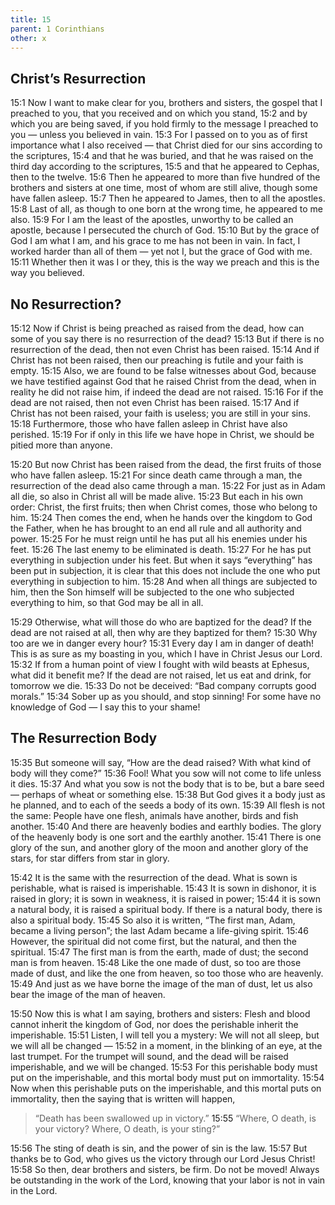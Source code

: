 ```yaml
---
title: 15
parent: 1 Corinthians
other: x
---
```


## Christ’s Resurrection

<a name="15:1">15:1</a> Now I want to make clear for you, brothers and sisters, the gospel that I preached to you, that you received and on which you stand, <a name="15:2">15:2</a> and by which you are being saved, if you hold firmly to the message I preached to you — unless you believed in vain. <a name="15:3">15:3</a> For I passed on to you as of first importance what I also received — that Christ died for our sins according to the scriptures, <a name="15:4">15:4</a> and that he was buried, and that he was raised on the third day according to the scriptures, <a name="15:5">15:5</a> and that he appeared to Cephas, then to the twelve. <a name="15:6">15:6</a> Then he appeared to more than five hundred of the brothers and sisters at one time, most of whom are still alive, though some have fallen asleep. <a name="15:7">15:7</a> Then he appeared to James, then to all the apostles. <a name="15:8">15:8</a> Last of all, as though to one born at the wrong time, he appeared to me also. <a name="15:9">15:9</a> For I am the least of the apostles, unworthy to be called an apostle, because I persecuted the church of God. <a name="15:10">15:10</a> But by the grace of God I am what I am, and his grace to me has not been in vain. In fact, I worked harder than all of them — yet not I, but the grace of God with me. <a name="15:11">15:11</a> Whether then it was I or they, this is the way we preach and this is the way you believed.

## No Resurrection?

<a name="15:12">15:12</a> Now if Christ is being preached as raised from the dead, how can some of you say there is no resurrection of the dead? <a name="15:13">15:13</a> But if there is no resurrection of the dead, then not even Christ has been raised. <a name="15:14">15:14</a> And if Christ has not been raised, then our preaching is futile and your faith is empty. <a name="15:15">15:15</a> Also, we are found to be false witnesses about God, because we have testified against God that he raised Christ from the dead, when in reality he did not raise him, if indeed the dead are not raised. <a name="15:16">15:16</a> For if the dead are not raised, then not even Christ has been raised. <a name="15:17">15:17</a> And if Christ has not been raised, your faith is useless; you are still in your sins. <a name="15:18">15:18</a> Furthermore, those who have fallen asleep in Christ have also perished. <a name="15:19">15:19</a> For if only in this life we have hope in Christ, we should be pitied more than anyone.

<a name="15:20">15:20</a> But now Christ has been raised from the dead, the first fruits of those who have fallen asleep. <a name="15:21">15:21</a> For since death came through a man, the resurrection of the dead also came through a man. <a name="15:22">15:22</a> For just as in Adam all die, so also in Christ all will be made alive. <a name="15:23">15:23</a> But each in his own order: Christ, the first fruits; then when Christ comes, those who belong to him. <a name="15:24">15:24</a> Then comes the end, when he hands over the kingdom to God the Father, when he has brought to an end all rule and all authority and power. <a name="15:25">15:25</a> For he must reign until he has put all his enemies under his feet. <a name="15:26">15:26</a> The last enemy to be eliminated is death. <a name="15:27">15:27</a> For he has put everything in subjection under his feet. But when it says “everything” has been put in subjection, it is clear that this does not include the one who put everything in subjection to him. <a name="15:28">15:28</a> And when all things are subjected to him, then the Son himself will be subjected to the one who subjected everything to him, so that God may be all in all.

<a name="15:29">15:29</a> Otherwise, what will those do who are baptized for the dead? If the dead are not raised at all, then why are they baptized for them? <a name="15:30">15:30</a> Why too are we in danger every hour? <a name="15:31">15:31</a> Every day I am in danger of death! This is as sure as my boasting in you, which I have in Christ Jesus our Lord. <a name="15:32">15:32</a> If from a human point of view I fought with wild beasts at Ephesus, what did it benefit me? If the dead are not raised, let us eat and drink, for tomorrow we die. <a name="15:33">15:33</a> Do not be deceived: “Bad company corrupts good morals.” <a name="15:34">15:34</a> Sober up as you should, and stop sinning! For some have no knowledge of God — I say this to your shame!

## The Resurrection Body

<a name="15:35">15:35</a> But someone will say, “How are the dead raised? With what kind of body will they come?” <a name="15:36">15:36</a> Fool! What you sow will not come to life unless it dies. <a name="15:37">15:37</a> And what you sow is not the body that is to be, but a bare seed — perhaps of wheat or something else. <a name="15:38">15:38</a> But God gives it a body just as he planned, and to each of the seeds a body of its own. <a name="15:39">15:39</a> All flesh is not the same: People have one flesh, animals have another, birds and fish another. <a name="15:40">15:40</a> And there are heavenly bodies and earthly bodies. The glory of the heavenly body is one sort and the earthly another. <a name="15:41">15:41</a> There is one glory of the sun, and another glory of the moon and another glory of the stars, for star differs from star in glory.

<a name="15:42">15:42</a> It is the same with the resurrection of the dead. What is sown is perishable, what is raised is imperishable. <a name="15:43">15:43</a> It is sown in dishonor, it is raised in glory; it is sown in weakness, it is raised in power; <a name="15:44">15:44</a> it is sown a natural body, it is raised a spiritual body. If there is a natural body, there is also a spiritual body. <a name="15:45">15:45</a> So also it is written, “The first man, Adam, became a living person”; the last Adam became a life-giving spirit. <a name="15:46">15:46</a> However, the spiritual did not come first, but the natural, and then the spiritual. <a name="15:47">15:47</a> The first man is from the earth, made of dust; the second man is from heaven. <a name="15:48">15:48</a> Like the one made of dust, so too are those made of dust, and like the one from heaven, so too those who are heavenly. <a name="15:49">15:49</a> And just as we have borne the image of the man of dust, let us also bear the image of the man of heaven.

<a name="15:50">15:50</a> Now this is what I am saying, brothers and sisters: Flesh and blood cannot inherit the kingdom of God, nor does the perishable inherit the imperishable. <a name="15:51">15:51</a> Listen, I will tell you a mystery: We will not all sleep, but we will all be changed —  <a name="15:52">15:52</a> in a moment, in the blinking of an eye, at the last trumpet. For the trumpet will sound, and the dead will be raised imperishable, and we will be changed. <a name="15:53">15:53</a> For this perishable body must put on the imperishable, and this mortal body must put on immortality. <a name="15:54">15:54</a> Now when this perishable puts on the imperishable, and this mortal puts on immortality, then the saying that is written will happen,

> “Death has been swallowed up in victory.”
> <a name="15:55">15:55</a> “Where, O death, is your victory?
> Where, O death, is your sting?”

<a name="15:56">15:56</a> The sting of death is sin, and the power of sin is the law. <a name="15:57">15:57</a> But thanks be to God, who gives us the victory through our Lord Jesus Christ! <a name="15:58">15:58</a> So then, dear brothers and sisters, be firm. Do not be moved! Always be outstanding in the work of the Lord, knowing that your labor is not in vain in the Lord.
